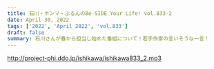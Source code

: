 ```yaml
---
title: 石川・ホンマ・ぶるんのBe-SIDE Your Life! vol.833-2
date: April 30, 2022
tags: ['2022', 'April 2022', 'vol.833']
draft: false
summary: 石川さんが春から担当し始めた番組について！若手作家の言いそうな一言！
---
```


http://project-phi.ddo.jp/ishikawa/ishikawa833_2.mp3